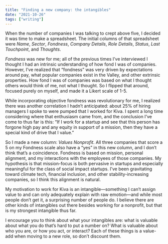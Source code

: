 ```yaml
---
title: "Finding a new company: the intangibles"
date: "2021-10-26"
tags: ["writing"]
---
```


When the number of companies I was talking to crept above five, I decided it was time to make a spreadsheet. The initial columns of that spreadsheet were _Name_, _Sector_, _Fondness_, _Company Details_, _Role Details_, _Status_, _Last Touchpoint_, and _Thoughts_. 

_Fondness_ was new for me; all of the previous times I’ve interviewed I thought I had an intrinsic understanding of how fond I was of companies. However, I’ve realized that “fondness” was very driven by expectations around pay, what popular companies exist in the Valley, and other extrinsic properties. How fond I was of companies was based on what I thought others would think of me, not what I thought. So I flipped that around, focused purely on myself, and made it a Likert scale of 1-5.

While incorporating objective fondness was revolutionary for me, I realized there was another correlation I hadn’t anticipated: about 25% of hiring managers I spoke to were pumped that I worked for Kiva. I spent a long time considering where that enthusiasm came from, and the conclusion I’ve come to thus far is this: “If I work for a startup and see that this person has forgone high pay and any equity in support of a mission, then they have a special kind of drive that I value.” 

So I made a new column: _Values Nonprofit_. All three companies that score a 5 on my Fondness scale also have a “yes” in this new column, and I don’t think that’s a coincidence. Fondness is based on mission, personal alignment, and my interactions with the employees of those companies. My hypothesis is that mission-focus is both pervasive in startups and especially meaningful for the class of social impact startups. I’ve been gravitating toward climate tech, financial inclusion, and other stability-increasing companies, so I think this alignment is natural.

My motivation to work for Kiva is an intangible&mdash;something I can’t assign value to and can only adequately explain with raw emotion&mdash;and while most people don’t get it, a surprising number of people do. I believe there are other kinds of intangibles out there besides working for a nonprofit, but that is my strongest intangible thus far. 

I encourage you to think about what your intangibles are: what is valuable about what you do that’s hard to put a number on? What is valuable about who you are, or how you act, or interact? Each of these things is a value-add when moving to a new role, so don’t discount them.

